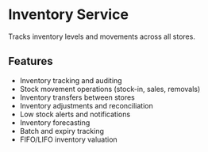 # Inventory Service

Tracks inventory levels and movements across all stores.

## Features
- Inventory tracking and auditing
- Stock movement operations (stock-in, sales, removals)
- Inventory transfers between stores
- Inventory adjustments and reconciliation
- Low stock alerts and notifications
- Inventory forecasting
- Batch and expiry tracking
- FIFO/LIFO inventory valuation
